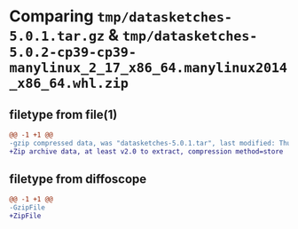 # Comparing `tmp/datasketches-5.0.1.tar.gz` & `tmp/datasketches-5.0.2-cp39-cp39-manylinux_2_17_x86_64.manylinux2014_x86_64.whl.zip`

## filetype from file(1)

```diff
@@ -1 +1 @@
-gzip compressed data, was "datasketches-5.0.1.tar", last modified: Thu Feb  8 04:30:30 2024, max compression
+Zip archive data, at least v2.0 to extract, compression method=store
```

## filetype from diffoscope

```diff
@@ -1 +1 @@
-GzipFile
+ZipFile
```

